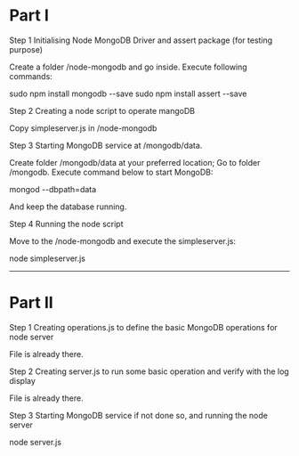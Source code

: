 # Part I

Step 1 Initialising Node MongoDB Driver and assert package (for testing purpose)

 Create a folder /node-mongodb and go inside.
 Execute following commands:

  sudo npm install mongodb --save
  sudo npm install assert --save

Step 2 Creating a node script to operate mangoDB

 Copy simpleserver.js in /node-mongodb

Step 3 Starting MongoDB service at /mongodb/data.
 
 Create folder /mongodb/data at your preferred location;
 Go to folder /mongodb.
 Execute command below to start MongoDB:
  
  mongod --dbpath=data

 And keep the database running.

Step 4 Running the node script
 
 Move to the /node-mongodb and execute the simpleserver.js:

  node simpleserver.js

---

# Part II

Step 1 Creating operations.js to define the basic MongoDB operations for node server
 
 File is already there.

Step 2 Creating server.js to run some basic operation and verify with the log display

 File is already there.

Step 3 Starting MongoDB service if not done so, and running the node server

  node server.js